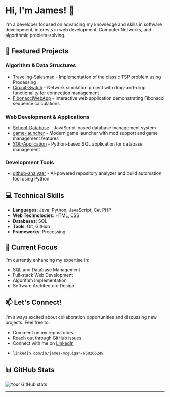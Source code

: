 # Hi, I'm James! 👋

I'm a developer focused on advancing my knowledge and skills in software development, interests in web development, Computer Networks, and algorithmic problem-solving.

## 🚀 Featured Projects

### Algorithm & Data Structures
- [Traveling-Salesman](https://github.com/Jimmyu2foru18/Traveling-Salesman) - Implementation of the classic TSP problem using Processing
- [Circuit-Switch](https://github.com/Jimmyu2foru18/Circuit-Switch) - Network simulation project with drag-and-drop functionality for connection management
- [FibonacciWebApp](https://github.com/Jimmyu2foru18/FibonacciWebApp) - Interactive web application demonstrating Fibonacci sequence calculations

### Web Development & Applications
- [School-Database](https://github.com/Jimmyu2foru18/School-Database) - JavaScript-based database management system
- [game-launcher](https://github.com/Jimmyu2foru18/game-launcher) - Modern game launcher with mod support and game management features
- [SQL-Application](https://github.com/Jimmyu2foru18/SQL-Application) - Python-based SQL application for database management

### Development Tools
- [github-analyzer](https://github.com/Jimmyu2foru18/github-analyzer) - AI-powered repository analyzer and build automation tool using Python

## 💻 Technical Skills

- **Languages**: Java, Python, JavaScript, C#, PHP
- **Web Technologies**: HTML, CSS
- **Databases**: SQL
- **Tools**: Git, GitHub
- **Frameworks**: Processing

## 🌱 Current Focus

I'm currently enhancing my expertise in:
- SQL and Database Management
- Full-stack Web Development
- Algorithm Implementation
- Software Architecture Design

## 📫 Let's Connect!

I'm always excited about collaboration opportunities and discussing new projects. Feel free to:
- Comment on my repositories
- Reach out through GitHub issues
- Connect with me on [LinkedIn](#)
- ```bash
  linkedin.com/in/james-mcguigan-650266249
  ```
## 📊 GitHub Stats

![Your GitHub stats](https://github-readme-stats.vercel.app/api?username=Jimmyu2foru18&show_icons=true&theme=radical)

---
